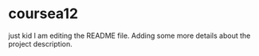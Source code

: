 # coursea12
just kid
I am editing the README file. Adding some more details about the project description.
